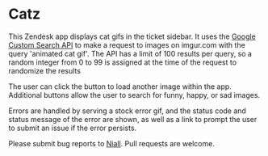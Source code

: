# Catz

This Zendesk app displays cat gifs in the ticket sidebar. It uses the [Google Custom Search API](https://developers.google.com/custom-search/) to make a request to images on imgur.com with the query 'animated cat gif'. The API has a limit of 100 results per query, so a random integer from 0 to 99 is assigned at the time of the request to randomize the results

The user can click the button to load another image within the app. Additional buttons allow the user to search for funny, happy, or sad images.

Errors are handled by serving a stock error gif, and the status code and status message of the error are shown, as well as a link to prompt the user to submit an issue if the error persists.

Please submit bug reports to [Niall](mailto:ncolfer@zendesk.com). Pull requests are welcome.
